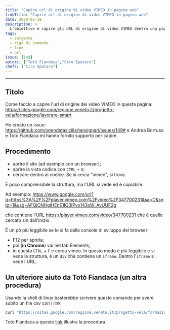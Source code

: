 ```yaml
---
title: "Capire url di origine di video VIMEO in pagina web"
linkTitle: "Capire url di origine di video VIMEO in pagina web"
date: 2020-05-18
description: >
  L'obiettivo è capire gli URL di origine di video VIMEO dentro una pagina [web](https://sites.google.com/regione.veneto.it/progetto-vela/formazione/lavorare-smart)
tags:
  - sorgente
  - riga di comando
  - link
  - url 
issue: [149]
autori: ["Totò Fiandaca","Ciro Spataro"]
chefs: ["Ciro Spataro"]
---
```


---

## Titolo

Come faccio a capire l'url di origine dei video VIMEO in questa pagina:
https://sites.google.com/regione.veneto.it/progetto-vela/formazione/lavorare-smart

Ho creato un issue: https://github.com/opendatasicilia/tansignari/issues/149# e Andrea Borruso e Totò Fiandaca mi hanno fornito supporto per capire.

## Procedimento

- aprire il sito (ad esempio con un browser);
- aprire la vista codice con `CTRL` + `U`;
- cercare dentro al codice.
Se si cerca "vimeo", si trova.

È poco comprensibile la struttura, ma l'URL si vede ed è copiabile. 

Ad esempio:
https://www.google.com/url?q=https%3A%2F%2Fplayer.vimeo.com%2Fvideo%2F347700231&sa=D&sntz=1&usg=AFQjCNHgiHEnE1IQ3IPvx143oW_AvUUF2g

che contiene l'URL https://player.vimeo.com/video/347700231 che è quello cercato sin dall'inizio.

È un pò più leggibile se lo si fa dalla console di sviluppo del browser:
- F12 per aprirla;
- poi (**in Chrome**) vai nel tab Elements;
- in questo `CTRL` + `F` e cerca vimeo.
In questo modo è più leggibile e si vede la struttura, è un `div` che contiene un `iframe`. Dentro l'`iframe` si vede l'URL.


## Un ulteriore aiuto da Totò Fiandaca (un altra procedura)

Usando la shell di linux basterebbe scrivere questo comando per avere subito un file csv con i link

```Bash
curl "https://sites.google.com/regione.veneto.it/progetto-vela/formazione/lavorare-smart" | scrape -be "//div[iframe]"  | xq -r '.html.body.div[]."@data-url"' >vivaAndy.csv

```

Totò Fiandaca a questo [link](https://www.loom.com/share/50c7264d37294f95b133ff1f3e9870d3) illustra la procedura.
